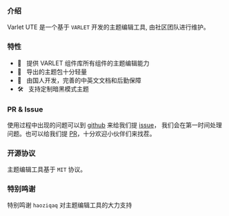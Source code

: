 ### 介绍

Varlet UTE 是一个基于 `VARLET` 开发的主题编辑工具, 由社区团队进行维护。

### 特性

- 🚀 &nbsp; 提供 VARLET 组件库所有组件的主题编辑能力
- 🚀 &nbsp; 导出的主题包十分轻量
- 💪 &nbsp; 由国人开发，完善的中英文文档和后勤保障
- 🛠️ &nbsp; 支持定制暗黑模式主题

### PR & Issue

使用过程中出现的问题可以到 [github](https://github.com/varletjs/varlet-ute) 来给我们提 [issue](https://github.com/varletjs/varlet-ute/issues)，
我们会在第一时间处理问题。也可以给我们提 [PR](https://github.com/varletjs/varlet-ute/pulls)，十分欢迎小伙伴们来找茬。

### 开源协议

主题编辑工具基于 `MIT` 协议。

### 特别鸣谢

特别鸣谢 `haoziqaq` 对主题编辑工具的大力支持
